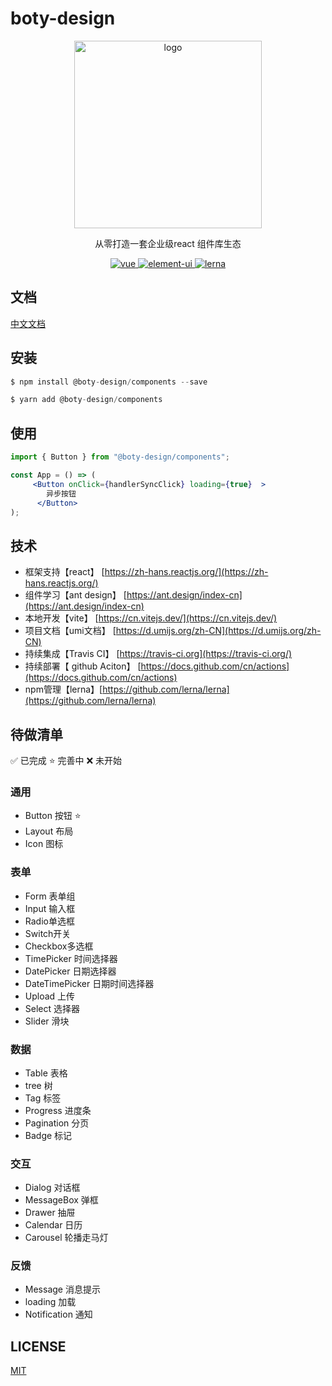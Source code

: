 # boty-design

<p align="center">
    <img alt="logo" src="https://avatars.githubusercontent.com/u/79920730" width="300" height="300">
</p>
<p align="center">从零打造一套企业级react 组件库生态</p>

<p align="center">
  <a href="https://github.com/boty-design/boty-design">
    <img src="https://img.shields.io/badge/react-组件库-blue.svg" alt="vue">
  </a>
  <a href="https://github.com/boty-design/boty-design">
    <img src="https://img.shields.io/badge/license-MIT-green.svg" alt="element-ui">
  </a>
  <a href="https://github.com/boty-design/boty-design">
    <img src="https://img.shields.io/badge/maintained%20with-lerna-cc00ff.svg" alt="lerna">
  </a>
</p>


## 文档

[中文文档](https://boty-design.github.io/boty-design/)

## 安装
```jsx
$ npm install @boty-design/components --save

$ yarn add @boty-design/components

```

## 使用
```jsx
import { Button } from "@boty-design/components";

const App = () => (
     <Button onClick={handlerSyncClick} loading={true}  >
        异步按钮
      </Button>
);
```

## 技术

- 框架支持【react】 [https://zh-hans.reactjs.org/](https://zh-hans.reactjs.org/)
- 组件学习【ant design】 [https://ant.design/index-cn](https://ant.design/index-cn)
- 本地开发【vite】 [https://cn.vitejs.dev/](https://cn.vitejs.dev/)
- 项目文档【umi文档】 [https://d.umijs.org/zh-CN](https://d.umijs.org/zh-CN)
- 持续集成【Travis CI】 [https://travis-ci.org](https://travis-ci.org/)
- 持续部署【 github Aciton】 [https://docs.github.com/cn/actions](https://docs.github.com/cn/actions)
- npm管理【lerna】[https://github.com/lerna/lerna](https://github.com/lerna/lerna)


## 待做清单

✅ 已完成
⭐️ 完善中
❌ 未开始
### 通用
- Button 按钮 ⭐️ 
- Layout 布局 
- Icon 图标

### 表单
- Form 表单组
- Input 输入框
- Radio单选框
- Switch开关
- Checkbox多选框
- TimePicker 时间选择器
- DatePicker 日期选择器
- DateTimePicker 日期时间选择器
- Upload 上传
- Select 选择器
- Slider 滑块


### 数据
- Table 表格
- tree 树
- Tag 标签
- Progress 进度条
- Pagination 分页
- Badge 标记

### 交互

- Dialog 对话框
- MessageBox 弹框
- Drawer 抽屉
- Calendar 日历
- Carousel 轮播走马灯


### 反馈

- Message 消息提示
- loading 加载
- Notification 通知

## LICENSE

[MIT](https://en.wikipedia.org/wiki/MIT_License)


